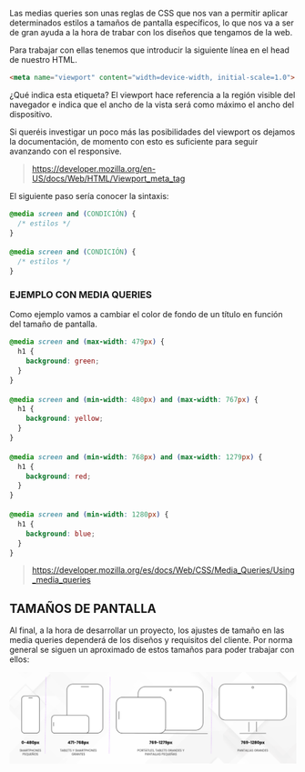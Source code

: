 Las medias queries son unas reglas de CSS que nos van a permitir aplicar determinados estilos a tamaños de pantalla específicos, lo que nos va a ser de gran ayuda a la hora de trabar con los diseños que tengamos de la web.

Para trabajar con ellas tenemos que introducir la siguiente línea en el head de nuestro HTML.

```html
<meta name="viewport" content="width=device-width, initial-scale=1.0">
```

 

¿Qué indica esta etiqueta? El viewport hace referencia a la región visible del navegador e indica que el ancho de la vista será como máximo el ancho del dispositivo. 

Si queréis investigar un poco más las posibilidades del viewport os dejamos la documentación, de momento con esto es suficiente para seguir avanzando con el responsive.

> https://developer.mozilla.org/en-US/docs/Web/HTML/Viewport_meta_tag

El siguiente paso sería conocer la sintaxis:

```css
@media screen and (CONDICIÓN) {
  /* estilos */
}

@media screen and (CONDICIÓN) {
  /* estilos */
}
```

 

### EJEMPLO CON MEDIA QUERIES

Como ejemplo vamos a cambiar el color de fondo de un título en función del tamaño de pantalla.

```css
@media screen and (max-width: 479px) {
  h1 {
    background: green;
  }
}

@media screen and (min-width: 480px) and (max-width: 767px) {
  h1 {
    background: yellow;
  }
}

@media screen and (min-width: 768px) and (max-width: 1279px) {
  h1 {
    background: red;
  }
}

@media screen and (min-width: 1280px) {
  h1 {
    background: blue;
  }
}
```

> https://developer.mozilla.org/es/docs/Web/CSS/Media_Queries/Using_media_queries

## **TAMAÑOS DE PANTALLA**

Al final, a la hora de desarrollar un proyecto, los ajustes de tamaño en las media queries dependerá de los diseños y requisitos del cliente. Por norma general se siguen un aproximado de estos tamaños para poder trabajar con ellos:

![Sizes](recursos/responsive.png)
